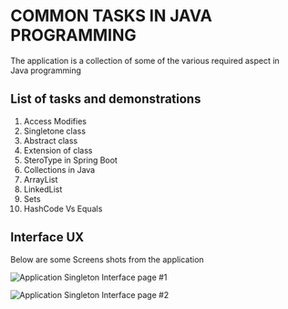 # COMMON TASKS IN JAVA PROGRAMMING

The application is a collection of some of the various required aspect in Java programming

## List of tasks and demonstrations

1. Access Modifies
2. Singletone class
3. Abstract class
4. Extension of class
5. SteroType in Spring Boot
6. Collections in Java
7. ArrayList
8. LinkedList
9. Sets
10. HashCode Vs Equals



## Interface UX

 Below are some Screens shots from the application

![ Application Singleton Interface page #1 ](https://github.com/LINOSNCHENA/Registration-for-Pemba-Symposium/blob/master/page2.png)

![ Application Singleton Interface page #2 ](https://github.com/LINOSNCHENA/Registration-for-Pemba-Symposium/blob/master/page1.png)
